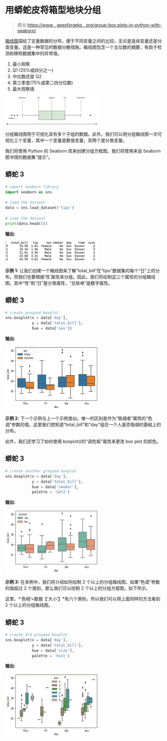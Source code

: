 # 用蟒蛇皮将箱型地块分组

> 原文:[https://www . geesforgeks . org/group-box plots-in-python-with-seaborn/](https://www.geeksforgeeks.org/grouped-boxplots-in-python-with-seaborn/)

[箱线图](https://www.geeksforgeeks.org/box-plot-visualization-with-pandas-and-seaborn/)描绘了定量数据的分布，便于不同变量之间的比较，无论是连续变量还是分类变量。这是一种常见的数据分散措施。箱线图包含一个五位数的摘要，有助于检测和移除数据集中的异常值。

1.  最小观察
2.  Q1 (25%或四分之一)
3.  中位数还是 Q2
4.  第三季度(75%或第二四分位数)
5.  最大观察值

![](img/39363c28c94029e7a8dce149287d0bdd.png)

分组箱线图用于可视化具有多个子组的数据。此外，我们可以用分组箱线图一次可视化三个变量，其中一个变量是数值变量，另两个是分类变量。

我们将使用 Python 的 Seaborn 库来创建分组方框图。我们将使用来自 Seaborn 图书馆的数据集“提示”。

## 蟒蛇 3

```py
# import seaborn library
import seaborn as sns

# load the dataset
data = sns.load_dataset('tips')

# view the dataset
print(data.head(5))
```

**输出:**

![](img/11de38d8429a3e6652f28e596ff077a6.png)

**示例 1:** 让我们创建一个箱线图来了解“total_bill”在“tips”数据集的每个“日”上的分布。但我们也要根据‘性’属性来分组。因此，我们将绘制这三个属性的分组箱线图，其中“性”和“日”是分类属性，“总账单”是数字属性。

## 蟒蛇 3

```py
# create grouped boxplot 
sns.boxplot(x = data['day'],
            y = data['total_bill'],
            hue = data['sex'])
```

**输出:**

![](img/6bf97196ff483a44ce762518255ec0ea.png)

**示例 2:** 下一个示例与上一个示例类似。唯一的区别是作为“吸烟者”属性的“色调”参数的值。这里我们想知道“total_bill”和“day”组在一个人是否吸烟的基础上的分布。

此外，我们还学习了如何使用 boxplot()的“调色板”属性来更改 box plot 的颜色。

## 蟒蛇 3

```py
# create another grouped boxplot 
sns.boxplot(x = data['day'],
            y = data['total_bill'],
            hue = data['smoker'],
            palette = 'Set2')
```

**输出:**

![](img/f0630fa6e059d0b9d4489cce4d38014e.png)

**示例 3:** 在本例中，我们将介绍如何绘制 2 个以上的分组箱线图。如果“色调”参数的值超过 2 个类别，那么我们可以绘制 2 个以上的分组方框图，如下所示。

这里，*‘色相’=数据【‘大小’】*有六个类别，所以我们可以用上面同样的方法看到 2 个以上的分组箱线图。

## 蟒蛇 3

```py
# create 3rd grouped boxplot 
sns.boxplot(x = data['day'],
            y = data['total_bill'],
            hue = data['size'],
            palette = 'husl')
```

**输出:**

![](img/66fdb117ee56228e765c4d60ceac948d.png)